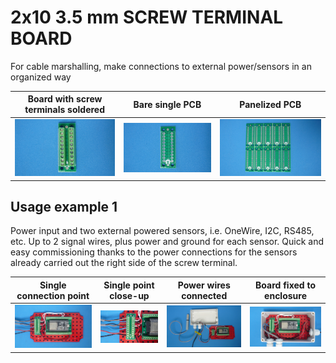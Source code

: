 
# 2x10 3.5 mm SCREW TERMINAL BOARD

For cable marshalling, make connections to external power/sensors in an organized way

Board with screw terminals soldered                                        |Bare single PCB|Panelized PCB|
---------------------------------------------------------------------------|---------------|-------------|
![](/b-screw-terminal-wire-connectors/b03/assets/img/solderedterminals.jpg)|![](/b-screw-terminal-wire-connectors/b03/assets/img/barepcb.jpg)|![](/b-screw-terminal-wire-connectors/b03/assets/img/panel.jpg)


## Usage example 1

Power input and two external powered sensors, i.e. OneWire, I2C, RS485, etc. Up to 2 signal wires, plus power and ground for each sensor. Quick and easy commissioning thanks to the power connections for the sensors already carried out the right side of the screw terminal.

Single connection point|Single point close-up|Power wires connected|Board fixed to enclosure|
-----------------------|---------------------|---------------------|------------------------|
![](/b-screw-terminal-wire-connectors/b03/assets/img/singlepoint.jpg)|![](/b-screw-terminal-wire-connectors/b03/assets/img/singlepointcloseup.jpg)|![](/b-screw-terminal-wire-connectors/b02/assets/img/wiresconnection.jpg)|![](/b-screw-terminal-wire-connectors/b03/assets/img/boardfixed.jpg)|

